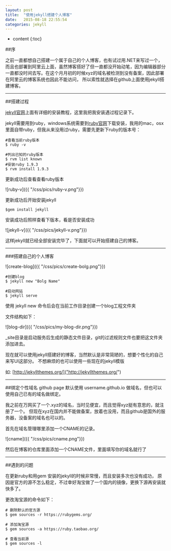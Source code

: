 ```yaml
---
layout: post
title:  "使用jekyll搭建个人博客"
date:   2015-08-18 22:55:54
categories: jekyll 
---
```



* content
{:toc}

##序


之前一直都想自己搭建一个属于自己的个人博客，也有试过用.NET来写过一个， 而且也部署到阿里云上面，虽然博客搭好了但一直都没开始动笔，因为编辑器部分一直都没时间去写。在这个月月初的时候xyz的域名被检测到没有备案，因此部署在阿里云的博客系统也因此不能访问， 所以索性就选择在github上面使用jekyll搭建博客。

---

##搭建过程

[jekyll官网](http://jekyllrb.com/)上面有详细的安装教程，这里我把我安装遇过程记录下。

jekyll需要用到ruby，windows系统需要到[ruby官网](https://www.ruby-lang.org/en/downloads/)下载安装，我用的mac，osx里面自带ruby，但我从来没用过ruby，需要先更新下ruby的版本号：

	#查看当前ruby版本
	$ ruby -v

	#列出已知的ruby版本
	$ rvm list known
	#安装ruby 1.9.3
	$ rvm install 1.9.3


更新成功后查看查看ruby版本

![ruby-v]({{ "/css/pics/ruby-v.png"}})

更新成功后开始安装jekyll

	$gem install jekyll

安装成功后照样查看下版本，看是否安装成功

![jekyll-v]({{ "/css/pics/jekyll-v.png"}})

这样jekyll就已经全部安装完毕了，下面就可以开始搭建自己的博客。

---

###搭建自己的个人博客

![create-blog]({{ "/css/pics/create-bolg.png"}})

	#创建blog
	$ jekyll new "Bolg Name"

	#启动网站
	$ jekyll serve

使用  jekyll new 命令后会在当前工作目录创建一个blog工程文件夹

文件结构如下：

![blog-dir]({{ "/css/pics/my-blog-dir.png"}})


_site目录是启动服务后生成的静态文件目录，git的过滤规则文件也要把这文件夹添加进去。

现在就可以使用jekyll搭建好的博客，当然默认是非常简陋的，想要个性化的自己来写UI这部分。
不想麻烦的也可以使用一些现在的jekyll模版

如: [http://jekyllthemes.org/]("http://jekyllthemes.org/")

---

##绑定个性域名
github page 默认使用 username.github.io 做域名，但也可以使用自己已有的域名做绑定。

我之前在万网买了一个.xyz的域名，当时见便宜，而且觉得xyz挺有意思的，就注册了一个。
但现在xyz在国内并不能做备案，放着也没用，而且github是国外的服务器，没备案的域名也可以的。

首先在域名管理哪里添加一个CNAME的记录。

![cname]({{ "/css/pics/cname.png"}})

然后在博客的仓库里面添加一个CNAME文件，里面填写你的域名就行了

---

##遇到的问题

在更新ruby和用gem 安装的jekyll的时候非常慢，而且安装多次也没有成功， 原因是官方的源不怎么稳定，不过幸好淘宝做了一个国内的镜像，更换下源再安装就快多了。

更改淘宝源的命令如下：

	# 删除默认的官方源	
	$ gem sources -r https://rubygems.org/

	# 添加淘宝源
	$ gem sources -a https://ruby.taobao.org/

	# 查看当前源
	$ gem sources -l 





